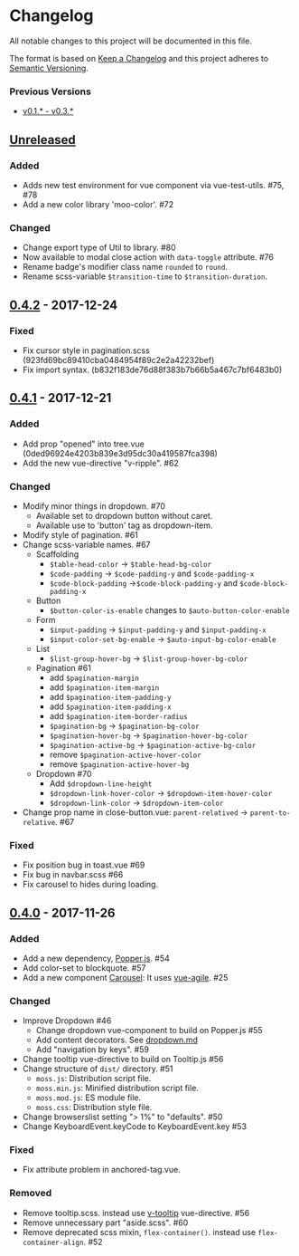 # Changelog

All notable changes to this project will be documented in this file.

The format is based on [Keep a Changelog](http://keepachangelog.com/en/1.0.0/)
and this project adheres to [Semantic Versioning](http://semver.org/spec/v2.0.0.html).

### Previous Versions

- [v0.1.\* - v0.3.\*](https://github.com/archco/moss-ui/blob/master/docs/changelog/0.1-0.3.md)

## [Unreleased][]

### Added

- Adds new test environment for vue component via vue-test-utils. #75, #78
- Add a new color library 'moo-color'. #72

### Changed

- Change export type of Util to library. #80
- Now available to modal close action with `data-toggle` attribute. #76
- Rename badge's modifier class name `rounded` to `round`.
- Rename scss-variable `$transition-time` to `$transition-duration`.

## [0.4.2] - 2017-12-24

### Fixed

- Fix cursor style in pagination.scss (923fd69bc89410cba0484954f89c2e2a42232bef)
- Fix import syntax. (b832f183de76d88f383b7b66b5a467c7bf6483b0)

## [0.4.1] - 2017-12-21

### Added

- Add prop "opened" into tree.vue (0ded96924e4203b839e3d95dc30a419587fca398)
- Add the new vue-directive "v-ripple". #62

### Changed

- Modify minor things in dropdown. #70
  - Available set to dropdown button without caret.
  - Available use to 'button' tag as dropdown-item.
- Modify style of pagination. #61
- Change scss-variable names. #67
  - Scaffolding
    - `$table-head-color` -> `$table-head-bg-color`
    - `$code-padding` -> `$code-padding-y` and `$code-padding-x`
    - `$code-block-padding` ->`$code-block-padding-y` and `$code-block-padding-x`
  - Button
    - `$button-color-is-enable` changes to `$auto-button-color-enable`
  - Form
    - `$input-padding` -> `$input-padding-y` and `$input-padding-x`
    - `$input-color-set-bg-enable` -> `$auto-input-bg-color-enable`
  - List
    - `$list-group-hover-bg` -> `$list-group-hover-bg-color`
  - Pagination #61
    - add `$pagination-margin`
    - add `$pagination-item-margin`
    - add `$pagination-item-padding-y`
    - add `$pagination-item-padding-x`
    - add `$pagination-item-border-radius`
    - `$pagination-bg` -> `$pagination-bg-color`
    - `$pagination-hover-bg` -> `$pagination-hover-bg-color`
    - `$pagination-active-bg` -> `$pagination-active-bg-color`
    - remove `$pagination-active-hover-color`
    - remove `$pagination-active-hover-bg`
  - Dropdown #70
    - Add `$dropdown-line-height`
    - `$dropdown-link-hover-color` -> `$dropdown-item-hover-color`
    - `$dropdown-link-color` -> `$dropdown-item-color`
- Change prop name in close-button.vue: `parent-relatived` -> `parent-to-relative`. #67

### Fixed

- Fix position bug in toast.vue #69
- Fix bug in navbar.scss #66
- Fix carousel to hides during loading.

## [0.4.0][] - 2017-11-26

### Added

- Add a new dependency, [Popper.js](https://github.com/FezVrasta/popper.js). #54
- Add color-set to blockquote. #57
- Add a new component [Carousel](https://github.com/archco/moss-ui/blob/master/docs/js/carousel.md): It uses [vue-agile](https://github.com/lukaszflorczak/vue-agile). #25

### Changed

- Improve Dropdown #46
  - Change dropdown vue-component to build on Popper.js #55
  - Add content decorators. See [dropdown.md](https://github.com/archco/moss-ui/blob/master/docs/js/dropdown.md#content-decorators)
  - Add "navigation by keys". #59
- Change tooltip vue-directive to build on Tooltip.js #56
- Change structure of `dist/` directory. #51
  - `moss.js`: Distribution script file.
  - `moss.min.js`: Minified distribution script file.
  - `moss.mod.js`: ES module file.
  - `moss.css`: Distribution style file.
- Change browserslist setting "> 1%" to "defaults". #50
- Change KeyboardEvent.keyCode to KeyboardEvent.key #53

### Fixed

- Fix attribute problem in anchored-tag.vue.

### Removed

- Remove tooltip.scss. instead use [v-tooltip](https://github.com/archco/moss-ui/blob/master/docs/js/directives.md#tooltip) vue-directive. #56
- Remove unnecessary part "aside.scss". #60
- Remove deprecated scss mixin, `flex-container()`. instead use `flex-container-align`. #52

[Unreleased]: https://github.com/archco/moss-ui/compare/v0.4.2...HEAD
[0.4.2]: https://github.com/archco/moss-ui/compare/v0.4.1...v0.4.2
[0.4.1]: https://github.com/archco/moss-ui/compare/v0.4.0...v0.4.1
[0.4.0]: https://github.com/archco/moss-ui/compare/v0.3.2...v0.4.0
